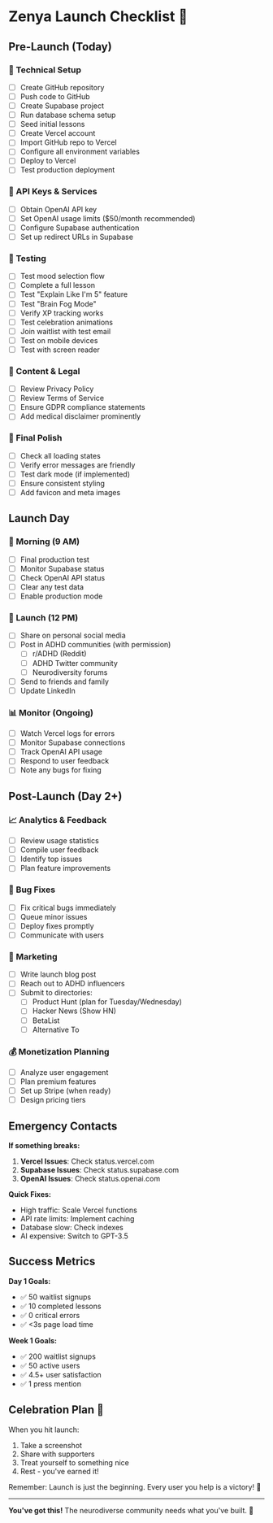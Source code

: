 # Zenya Launch Checklist 🚀

## Pre-Launch (Today)

### 🔧 Technical Setup
- [ ] Create GitHub repository
- [ ] Push code to GitHub
- [ ] Create Supabase project
- [ ] Run database schema setup
- [ ] Seed initial lessons
- [ ] Create Vercel account
- [ ] Import GitHub repo to Vercel
- [ ] Configure all environment variables
- [ ] Deploy to Vercel
- [ ] Test production deployment

### 🔐 API Keys & Services
- [ ] Obtain OpenAI API key
- [ ] Set OpenAI usage limits ($50/month recommended)
- [ ] Configure Supabase authentication
- [ ] Set up redirect URLs in Supabase

### 🧪 Testing
- [ ] Test mood selection flow
- [ ] Complete a full lesson
- [ ] Test "Explain Like I'm 5" feature
- [ ] Test "Brain Fog Mode"
- [ ] Verify XP tracking works
- [ ] Test celebration animations
- [ ] Join waitlist with test email
- [ ] Test on mobile devices
- [ ] Test with screen reader

### 📝 Content & Legal
- [ ] Review Privacy Policy
- [ ] Review Terms of Service
- [ ] Ensure GDPR compliance statements
- [ ] Add medical disclaimer prominently

### 🎨 Final Polish
- [ ] Check all loading states
- [ ] Verify error messages are friendly
- [ ] Test dark mode (if implemented)
- [ ] Ensure consistent styling
- [ ] Add favicon and meta images

## Launch Day

### 🌅 Morning (9 AM)
- [ ] Final production test
- [ ] Monitor Supabase status
- [ ] Check OpenAI API status
- [ ] Clear any test data
- [ ] Enable production mode

### 🚀 Launch (12 PM)
- [ ] Share on personal social media
- [ ] Post in ADHD communities (with permission)
  - [ ] r/ADHD (Reddit)
  - [ ] ADHD Twitter community
  - [ ] Neurodiversity forums
- [ ] Send to friends and family
- [ ] Update LinkedIn

### 📊 Monitor (Ongoing)
- [ ] Watch Vercel logs for errors
- [ ] Monitor Supabase connections
- [ ] Track OpenAI API usage
- [ ] Respond to user feedback
- [ ] Note any bugs for fixing

## Post-Launch (Day 2+)

### 📈 Analytics & Feedback
- [ ] Review usage statistics
- [ ] Compile user feedback
- [ ] Identify top issues
- [ ] Plan feature improvements

### 🐛 Bug Fixes
- [ ] Fix critical bugs immediately
- [ ] Queue minor issues
- [ ] Deploy fixes promptly
- [ ] Communicate with users

### 🎯 Marketing
- [ ] Write launch blog post
- [ ] Reach out to ADHD influencers
- [ ] Submit to directories:
  - [ ] Product Hunt (plan for Tuesday/Wednesday)
  - [ ] Hacker News (Show HN)
  - [ ] BetaList
  - [ ] Alternative To

### 💰 Monetization Planning
- [ ] Analyze user engagement
- [ ] Plan premium features
- [ ] Set up Stripe (when ready)
- [ ] Design pricing tiers

## Emergency Contacts

**If something breaks:**

1. **Vercel Issues**: Check status.vercel.com
2. **Supabase Issues**: Check status.supabase.com
3. **OpenAI Issues**: Check status.openai.com

**Quick Fixes:**

- High traffic: Scale Vercel functions
- API rate limits: Implement caching
- Database slow: Check indexes
- AI expensive: Switch to GPT-3.5

## Success Metrics

**Day 1 Goals:**
- ✅ 50 waitlist signups
- ✅ 10 completed lessons
- ✅ 0 critical errors
- ✅ <3s page load time

**Week 1 Goals:**
- ✅ 200 waitlist signups
- ✅ 50 active users
- ✅ 4.5+ user satisfaction
- ✅ 1 press mention

## Celebration Plan 🎉

When you hit launch:
1. Take a screenshot
2. Share with supporters
3. Treat yourself to something nice
4. Rest - you've earned it!

Remember: Launch is just the beginning. Every user you help is a victory! 🌟

---

**You've got this!** The neurodiverse community needs what you've built. 💪